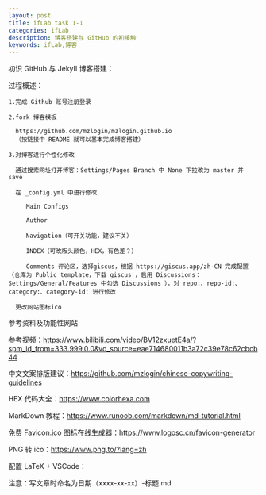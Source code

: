```yaml
---
layout: post
title: ifLab task 1-1
categories: ifLab
description: 博客搭建与 GitHub 的初接触
keywords: ifLab,博客
---
```


初识 GitHub 与 JekyII 博客搭建：

  过程概述：

    1.完成 Github 账号注册登录

    2.fork 博客模板
    
      https://github.com/mzlogin/mzlogin.github.io
      （按链接中 README 就可以基本完成博客搭建）

    3.对博客进行个性化修改

      通过搜索网址打开博客：Settings/Pages Branch 中 None 下拉改为 master 并 save

      在 _config.yml 中进行修改
      
         Main Configs
         
         Author 
         
         Navigation（可开关功能，建议不关）
         
         INDEX（可改版头颜色，HEX，有色差？）
         
         Comments 评论区，选择giscus，根据 https://giscus.app/zh-CN 完成配置（仓库为 Public template，下载 giscus ，启用 Discussions：Settings/General/Features 中勾选 Discussions ），对 repo:、repo-id:、category:、category-id: 进行修改

      更改网站图标ico


  参考资料及功能性网站
  
  参考视频：https://www.bilibili.com/video/BV12zxuetE4a/?spm_id_from=333.999.0.0&vd_source=eae714680011b3a72c39e78c62cbcb44
  
  中文文案排版建议：https://github.com/mzlogin/chinese-copywriting-guidelines
  
  HEX 代码大全：https://www.colorhexa.com
  
  MarkDown 教程：https://www.runoob.com/markdown/md-tutorial.html
  
  免费 Favicon.ico 图标在线生成器：https://www.logosc.cn/favicon-generator
  
  PNG 转 ico：https://www.png.to/?lang=zh
      
  配置 LaTeX + VSCode：

注意：写文章时命名为日期（xxxx-xx-xx）-标题.md
